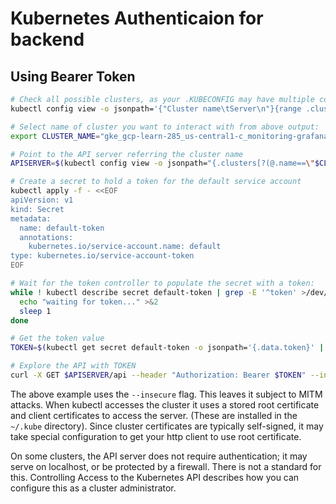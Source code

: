 # Kubernetes Authenticaion for backend 

## Using Bearer Token

```bash
# Check all possible clusters, as your .KUBECONFIG may have multiple contexts:
kubectl config view -o jsonpath='{"Cluster name\tServer\n"}{range .clusters[*]}{.name}{"\t"}{.cluster.server}{"\n"}{end}'

# Select name of cluster you want to interact with from above output:
export CLUSTER_NAME="gke_gcp-learn-285_us-central1-c_monitoring-grafana"

# Point to the API server referring the cluster name
APISERVER=$(kubectl config view -o jsonpath="{.clusters[?(@.name==\"$CLUSTER_NAME\")].cluster.server}")

# Create a secret to hold a token for the default service account
kubectl apply -f - <<EOF
apiVersion: v1
kind: Secret
metadata:
  name: default-token
  annotations:
    kubernetes.io/service-account.name: default
type: kubernetes.io/service-account-token
EOF

# Wait for the token controller to populate the secret with a token:
while ! kubectl describe secret default-token | grep -E '^token' >/dev/null; do
  echo "waiting for token..." >&2
  sleep 1
done

# Get the token value
TOKEN=$(kubectl get secret default-token -o jsonpath='{.data.token}' | base64 --decode)

# Explore the API with TOKEN
curl -X GET $APISERVER/api --header "Authorization: Bearer $TOKEN" --insecure
```

The above example uses the `--insecure` flag. This leaves it subject to MITM attacks. When kubectl accesses the cluster it uses a stored root certificate and client certificates to access the server. (These are installed in the `~/.kube` directory). Since cluster certificates are typically self-signed, it may take special configuration to get your http client to use root certificate.

On some clusters, the API server does not require authentication; it may serve on localhost, or be protected by a firewall. There is not a standard for this. Controlling Access to the Kubernetes API describes how you can configure this as a cluster administrator.

